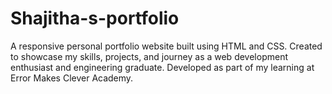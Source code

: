 # Shajitha-s-portfolio 
A responsive personal portfolio website built using HTML and CSS. Created to showcase my skills, projects, and journey as a web development enthusiast and engineering graduate. Developed as part of my learning at Error Makes Clever Academy.



